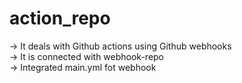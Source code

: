 # action_repo
-> It deals with Github actions using Github webhooks \
-> It is connected with webhook-repo \
-> Integrated main.yml fot webhook

